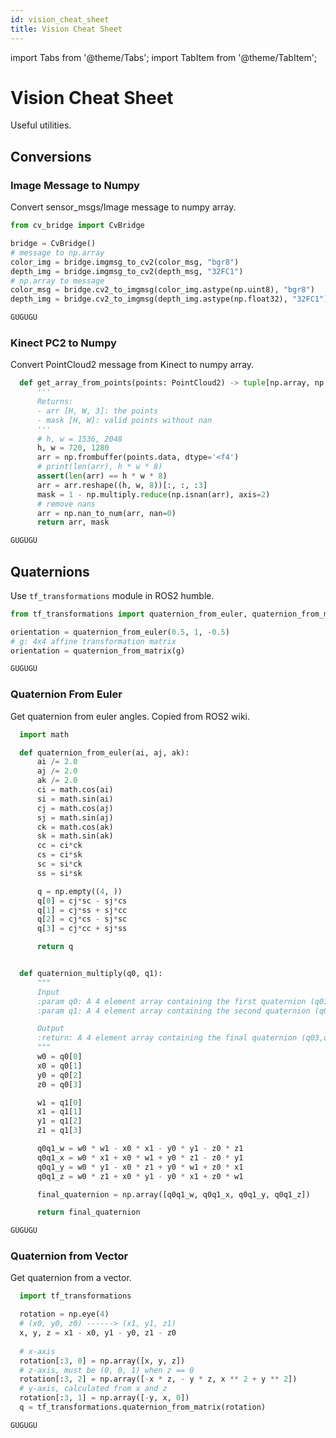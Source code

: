 ```yaml
---
id: vision_cheat_sheet
title: Vision Cheat Sheet
---
```


import Tabs from '@theme/Tabs';
import TabItem from '@theme/TabItem';

# Vision Cheat Sheet

Useful utilities.

## Conversions

### Image Message to Numpy

Convert sensor_msgs/Image message to numpy array.

<Tabs>
  <TabItem value="python" label="Python" default>

  ```python
  from cv_bridge import CvBridge
  
  bridge = CvBridge()
  # message to np.array
  color_img = bridge.imgmsg_to_cv2(color_msg, "bgr8")
  depth_img = bridge.imgmsg_to_cv2(depth_msg, "32FC1")
  # np.array to message
  color_msg = bridge.cv2_to_imgmsg(color_img.astype(np.uint8), "bgr8")
  depth_img = bridge.cv2_to_imgmsg(depth_img.astype(np.float32), "32FC1")
  ```

  </TabItem>

  <TabItem value="c++" label="C++">

  ```c++
  GUGUGU
  ```

  </TabItem>

</Tabs>

### Kinect PC2 to Numpy

Convert PointCloud2 message from Kinect to numpy array.

<Tabs>
  <TabItem value="python" label="Python" default>

  ```python
    def get_array_from_points(points: PointCloud2) -> tuple[np.array, np.array]:
        '''
        Returns:
        - arr [H, W, 3]: the points
        - mask [H, W]: valid points without nan
        '''
        # h, w = 1536, 2048
        h, w = 720, 1280
        arr = np.frombuffer(points.data, dtype='<f4')
        # print(len(arr), h * w * 8)
        assert(len(arr) == h * w * 8)
        arr = arr.reshape((h, w, 8))[:, :, :3]
        mask = 1 - np.multiply.reduce(np.isnan(arr), axis=2)
        # remove nans
        arr = np.nan_to_num(arr, nan=0)
        return arr, mask
  ```

  </TabItem>

  <TabItem value="c++" label="C++">

  ```c++
  GUGUGU
  ```

  </TabItem>

</Tabs>

## Quaternions

Use `tf_transformations` module in ROS2 humble.

<Tabs>
  <TabItem value="python" label="Python" default>

  ```python
  from tf_transformations import quaternion_from_euler, quaternion_from_matrix
  
  orientation = quaternion_from_euler(0.5, 1, -0.5)
  # g: 4x4 affine transformation matrix
  orientation = quaternion_from_matrix(g)
  ```

  </TabItem>

  <TabItem value="c++" label="C++">

  ```c++
  GUGUGU
  ```

  </TabItem>

</Tabs>


### Quaternion From Euler

Get quaternion from euler angles. Copied from ROS2 wiki.

<Tabs>
  <TabItem value="python" label="Python" default>

  ```python
    import math

    def quaternion_from_euler(ai, aj, ak):
        ai /= 2.0
        aj /= 2.0
        ak /= 2.0
        ci = math.cos(ai)
        si = math.sin(ai)
        cj = math.cos(aj)
        sj = math.sin(aj)
        ck = math.cos(ak)
        sk = math.sin(ak)
        cc = ci*ck
        cs = ci*sk
        sc = si*ck
        ss = si*sk

        q = np.empty((4, ))
        q[0] = cj*sc - sj*cs
        q[1] = cj*ss + sj*cc
        q[2] = cj*cs - sj*sc
        q[3] = cj*cc + sj*ss

        return q


    def quaternion_multiply(q0, q1):
        """
        Input
        :param q0: A 4 element array containing the first quaternion (q01, q11, q21, q31)
        :param q1: A 4 element array containing the second quaternion (q02, q12, q22, q32)

        Output
        :return: A 4 element array containing the final quaternion (q03,q13,q23,q33)
        """
        w0 = q0[0]
        x0 = q0[1]
        y0 = q0[2]
        z0 = q0[3]

        w1 = q1[0]
        x1 = q1[1]
        y1 = q1[2]
        z1 = q1[3]

        q0q1_w = w0 * w1 - x0 * x1 - y0 * y1 - z0 * z1
        q0q1_x = w0 * x1 + x0 * w1 + y0 * z1 - z0 * y1
        q0q1_y = w0 * y1 - x0 * z1 + y0 * w1 + z0 * x1
        q0q1_z = w0 * z1 + x0 * y1 - y0 * x1 + z0 * w1

        final_quaternion = np.array([q0q1_w, q0q1_x, q0q1_y, q0q1_z])

        return final_quaternion
  ```

  </TabItem>

  <TabItem value="c++" label="C++">

  ```c++
  GUGUGU
  ```

  </TabItem>

</Tabs>

### Quaternion from Vector

Get quaternion from a vector.

<Tabs>
  <TabItem value="python" label="Python" default>

  ```python
    import tf_transformations

    rotation = np.eye(4)
    # (x0, y0, z0) ------> (x1, y1, z1)
    x, y, z = x1 - x0, y1 - y0, z1 - z0
    
    # x-axis
    rotation[:3, 0] = np.array([x, y, z])
    # z-axis, must be (0, 0, 1) when z == 0
    rotation[:3, 2] = np.array([-x * z, - y * z, x ** 2 + y ** 2])
    # y-axis, calculated from x and z
    rotation[:3, 1] = np.array([-y, x, 0])
    q = tf_transformations.quaternion_from_matrix(rotation)
  ```

  </TabItem>

  <TabItem value="c++" label="C++">

  ```c++
  GUGUGU
  ```

  </TabItem>

</Tabs>

